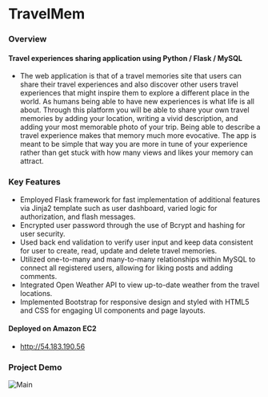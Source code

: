# TravelMem
### Overview 
#### Travel experiences sharing application using Python / Flask / MySQL

* The web application is that of a travel memories site that users can share their travel experiences and also discover other users travel experiences that might inspire them to explore a different place in the world. As humans being able to have new experiences is what life is all about. Through this platform you will be able to share your own travel memories by adding your location, writing a vivid description, and adding your most memorable photo of your trip. Being able to describe a travel experience makes that memory much more evocative. The app is meant to be simple that way you are more in tune of your experience rather than get stuck with how many views and likes your memory can attract.

### Key Features
* Employed Flask framework for fast implementation of additional features via Jinja2 template such as user        dashboard, varied logic for authorization, and flash messages.
* Encrypted user password through the use of Bcrypt and hashing for user security.
* Used back end validation to verify user input and keep data consistent for user to create, read, update and delete travel memories.
* Utilized one-to-many and many-to-many relationships within MySQL to connect all registered users, allowing for liking posts and adding comments.
* Integrated Open Weather API to view up-to-date weather from the travel locations.
* Implemented Bootstrap for responsive design and styled with HTML5 and CSS for engaging UI components and page layouts.

#### Deployed on Amazon EC2
* http://54.183.190.56

### Project Demo
![Main](https://thumbs.gfycat.com/PersonalActualCrownofthornsstarfish-size_restricted.gif)
